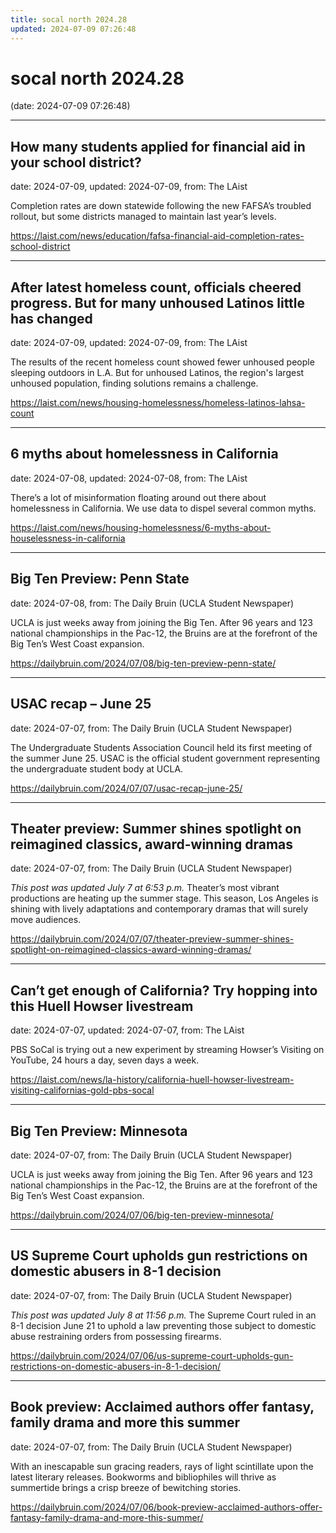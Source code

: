 ```yaml
---
title: socal north 2024.28
updated: 2024-07-09 07:26:48
---
```


# socal north 2024.28

(date: 2024-07-09 07:26:48)

---

## How many students applied for financial aid in your school district?

date: 2024-07-09, updated: 2024-07-09, from: The LAist

Completion rates are down statewide following the new FAFSA’s troubled rollout, but some districts managed to maintain last year’s levels. 

<https://laist.com/news/education/fafsa-financial-aid-completion-rates-school-district>

---

## After latest homeless count, officials cheered progress. But for many unhoused Latinos little has changed

date: 2024-07-09, updated: 2024-07-09, from: The LAist

The results of the recent homeless count showed fewer unhoused people sleeping outdoors in L.A. But for unhoused Latinos, the region's largest unhoused population, finding solutions remains a challenge. 

<https://laist.com/news/housing-homelessness/homeless-latinos-lahsa-count>

---

## 6 myths about homelessness in California

date: 2024-07-08, updated: 2024-07-08, from: The LAist

There’s a lot of misinformation floating around out there about homelessness in California. We use data to dispel several common myths. 

<https://laist.com/news/housing-homelessness/6-myths-about-houselessness-in-california>

---

## Big Ten Preview: Penn State

date: 2024-07-08, from: The Daily Bruin (UCLA Student Newspaper)

UCLA is just weeks away from joining the Big Ten. After 96 years and 123 national championships in the Pac-12, the Bruins are at the forefront of the Big Ten&#8217;s West Coast expansion. 

<https://dailybruin.com/2024/07/08/big-ten-preview-penn-state/>

---

## USAC recap – June 25

date: 2024-07-07, from: The Daily Bruin (UCLA Student Newspaper)

The Undergraduate Students Association Council held its first meeting of the summer June 25.
USAC is the official student government representing the undergraduate student body at UCLA. 

<https://dailybruin.com/2024/07/07/usac-recap-june-25/>

---

## Theater preview: Summer shines spotlight on reimagined classics, award-winning dramas

date: 2024-07-07, from: The Daily Bruin (UCLA Student Newspaper)

<em>This post was updated July 7 at 6:53 p.m.</em>
Theater’s most vibrant productions are heating up the summer stage.
This season, Los Angeles is shining with lively adaptations and contemporary dramas that will surely move audiences. 

<https://dailybruin.com/2024/07/07/theater-preview-summer-shines-spotlight-on-reimagined-classics-award-winning-dramas/>

---

## Can’t get enough of California? Try hopping into this Huell Howser livestream

date: 2024-07-07, updated: 2024-07-07, from: The LAist

PBS SoCal is trying out a new experiment by streaming Howser’s Visiting on YouTube, 24 hours a day, seven days a week. 

<https://laist.com/news/la-history/california-huell-howser-livestream-visiting-californias-gold-pbs-socal>

---

## Big Ten Preview: Minnesota

date: 2024-07-07, from: The Daily Bruin (UCLA Student Newspaper)

UCLA is just weeks away from joining the Big Ten. After 96 years and 123 national championships in the Pac-12, the Bruins are at the forefront of the Big Ten&#8217;s West Coast expansion. 

<https://dailybruin.com/2024/07/06/big-ten-preview-minnesota/>

---

## US Supreme Court upholds gun restrictions on domestic abusers in 8-1 decision

date: 2024-07-07, from: The Daily Bruin (UCLA Student Newspaper)

<em>This post was updated July 8 at 11:56 p.m.</em>
The Supreme Court ruled in an 8-1 decision June 21 to uphold a law preventing those subject to domestic abuse restraining orders from possessing firearms. 

<https://dailybruin.com/2024/07/06/us-supreme-court-upholds-gun-restrictions-on-domestic-abusers-in-8-1-decision/>

---

## Book preview: Acclaimed authors offer fantasy, family drama and more this summer

date: 2024-07-07, from: The Daily Bruin (UCLA Student Newspaper)

With an inescapable sun gracing readers, rays of light scintillate upon the latest literary releases.
Bookworms and bibliophiles will thrive as summertide brings a crisp breeze of bewitching stories. 

<https://dailybruin.com/2024/07/06/book-preview-acclaimed-authors-offer-fantasy-family-drama-and-more-this-summer/>

